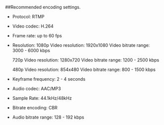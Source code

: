 ##Recommended encoding settings.

* Protocol: RTMP

* Video codec: H.264

* Frame rate: up to 60 fps

* Resolution:
  1080p
  Video resolution:  1920x1080
  Video bitrate range:  3000 - 6000 kbps

  720p
  Video resolution:  1280x720
  Video bitrate range: 1200 - 2500 kbps

  480p
  Video resolution:  854x480
  Video bitrate range:  800 - 1500 kbps

* Keyframe frequency: 2 - 4 seconds	

* Audio codec: AAC/MP3

* Sample Rate: 44.1kHz/48kHz 

* Bitrate encoding: CBR

* Audio bitrate range: 128 - 192 kbps



